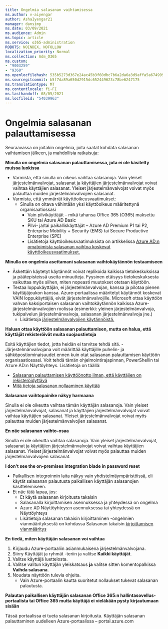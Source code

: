 ```yaml
---
title: Ongelmia salasanan vaihtamisessa
ms.author: v-aiyengar
author: AshaIyengar21
manager: dansimp
ms.date: 03/09/2021
ms.audience: Admin
ms.topic: article
ms.service: o365-administration
ROBOTS: NOINDEX, NOFOLLOW
localization_priority: Normal
ms.collection: Adm_O365
ms.custom:
- "9003259"
- "9360"
ms.openlocfilehash: 535b5273d367e24ac45b3f60dbc7b6a2da6a3d9affa5a67499989d19a1904768
ms.sourcegitcommit: b5f7da89a650d2915dc652449623c78be6247175
ms.translationtype: MT
ms.contentlocale: fi-FI
ms.lasthandoff: 08/05/2021
ms.locfileid: "54039963"
---
```

# <a name="problems-resetting-password"></a>Ongelmia salasanan palauttamisessa

Seuraavassa on joitakin ongelmia, joita saatat kohdata salasanan vaihtamisen jälkeen, ja mahdollisia ratkaisuja:

**Minulla on ongelmia salasanan palauttamisessa, jota ei ole käsitelty muissa luokissa**

- Varmista, että sinulla on oikeus vaihtaa salasanoja. Vain yleiset järjestelmänvalvojat, salasanat ja käyttäjien järjestelmänvalvojat voivat vaihtaa käyttäjien salasanat. Yleiset järjestelmänvalvojat voivat myös palauttaa muiden järjestelmänvalvojien salasanat.
- Varmista, että ymmärrät käyttöoikeusvaatimukset:
    - Sinulla on oltava vähintään yksi käyttöoikeus määritettynä organisaatiossasi
        - Vain pilvikäyttäjät – mikä tahansa Office 365 (O365) maksettu SKU tai Azure AD Basic
        - Pilvi- ja/tai paikalliskäyttäjät – Azure AD Premium P1 tai P2, Enterprise Mobility + Security (EMS) tai Secure Productive Enterprise (SPE)
        - Lisätietoja käyttöoikeusvaatimuksista on artikkelissa [Azure AD:n omatoimista salasanan vaihtoa koskevat käyttöoikeusvaatimukset.](https://docs.microsoft.com/azure/active-directory/active-directory-passwords-licensing?WT.mc_id=Portal-Microsoft_Azure_Support)

**Minulla on ongelmia asettamani salasanan vaihtokäytännön testaamiseen**

- Äskettäin käytetyt käytännöt voivat replikoida kaikissa tietokeskuksissa ja päätepisteissä useita minuutteja. Fyysinen etäisyys tietokeskuksesta vaikuttaa myös siihen, miten nopeasti muutokset otetaan käyttöön.
- Testaa loppukäyttäjän, ei järjestelmänvalvojan, kanssa ja pilotaa pienen käyttäjäjoukon kanssa. Azure-portaalissa määritetyt käytännöt koskevat VAIN loppukäyttäjiä, eivät järjestelmänvalvojille. Microsoft ottaa käyttöön vahvan kaksiportaisen salasanan vaihtokäytännön kaikissa Azure-järjestelmänvalvojien roolissa (esimerkki: yleinen järjestelmänvalvoja, tukipalvelun järjestelmänvalvoja, salasanan järjestelmänvalvoja jne.)
    - Lisätietoja [järjestelmänvalvojien käytännöistä.](https://docs.microsoft.com/azure/active-directory/active-directory-passwords-policy?WT.mc_id=Portal-Microsoft_Azure_Support#administrator-password-policy-differences)

**Haluan ottaa käyttöön salasanan palauttamisen, mutta en halua, että käyttäjät rekisteröivät muita suojaustietoja**

Esitä käyttäjien tiedot, jotta heidän ei tarvitse tehdä sitä. - Järjestelmänvalvojana voit määrittää käyttäjille puhelin- ja sähköpostiominaisuudet ennen kuin otat salasanan palauttamisen käyttöön organisaatiossasi. Voit tehdä tämän ohjelmointirajapinnan, PowerShellin tai Azure AD:n Näyttöyhteys. Lisätietoja on täällä:
- [Salasanan palauttamisen käyttöönotto ilman, että käyttäjien on rekisteröidyttävä](https://docs.microsoft.com/azure/active-directory/active-directory-passwords-policy?WT.mc_id=Portal-Microsoft_Azure_Support#administrator-password-policy-differences)
- [Mitä tietoja salasanan nollaaminen käyttää](https://docs.microsoft.com/azure/active-directory/active-directory-passwords-data?WT.mc_id=Portal-Microsoft_Azure_Support)

**Salasanan vaihtopainike näkyy harmaana**

Sinulla ei ole oikeutta vaihtaa tämän käyttäjän salasanoja. Vain yleiset järjestelmänvalvojat, salasanat ja käyttäjien järjestelmänvalvojat voivat vaihtaa käyttäjien salasanat. Yleiset järjestelmänvalvojat voivat myös palauttaa muiden järjestelmänvalvojien salasanat.

**En näe salasanan vaihto-osaa**

Sinulla ei ole oikeutta vaihtaa salasanoja. Vain yleiset järjestelmänvalvojat, salasanat ja käyttäjien järjestelmänvalvojat voivat vaihtaa käyttäjien salasanat. Yleiset järjestelmänvalvojat voivat myös palauttaa muiden järjestelmänvalvojien salasanat.

**I don't see the on-premises integration blade in password reset**

- Paikallisen integroinnin laita näkyy vain yhdistelmäympäristöissä, eli käytät salasanan palautusta paikallisen käyttäjän salasanojen käsittelemiseen.
- Et näe tätä lapaa, jos:
    - Et käytä salasanan kirjoitusta takaisin
    - Salasanalla kirjoittamisen asennuksessa ja yhteydessä on ongelma
    - Azure AD Näyttöyhteys:n asennuksessa tai yhteydessä on Näyttöyhteys
    - Lisätietoja salasanan takaisin kirjoittaminen -ongelmien vianmäärityksestä on kohdassa Salasanan takaisin [kirjoittamisen vianmääritys](https://docs.microsoft.com/azure/active-directory/active-directory-passwords-data?WT.mc_id=Portal-Microsoft_Azure_Support)

**En tiedä, miten käyttäjän salasanan voi vaihtaa**

1. Kirjaudu Azure-portaaliin asianmukaisena järjestelmänvalvojana.
1. Siirry Käyttäjät ja ryhmät -teriin ja valitse **Kaikki käyttäjät**.
1. Valitse käyttäjä luettelosta.
1. Valitse valitun käyttäjän yleiskatsaus **ja** valitse sitten komentopalkissa **Vaihda salasana**.
1. Noudata näyttöön tulevia ohjeita.
    - Vain Azure-portaalin kautta suoritetut nollaukset tukevat salasanan palautusta.

**Palautan paikallisen käyttäjän salasanan Office 365:n hallintasovellus-portaalista tai Office 365 mutta käyttäjä ei vieläkään pysty kirjautumaan sisään**

Tässä portaalissa ei tueta salasanan kirjoitusta. Käyttäjän salasanan palauttaminen uudelleen Azure-portaalissa – portal.azure.com

